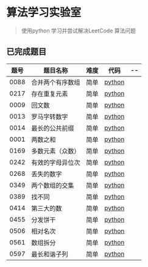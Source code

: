 # 算法学习实验室

> 使用python 学习并尝试解决LeetCode 算法问题

## 已完成题目
| 题号 | 题目名称         | 难度 | 代码                                                         | -- |
| ---- | ---------------- | ---- | ------------------------------------------------------------ | ---- |
| 0088 | 合并两个有序数组 | 简单 | [python](https://github.com/Biophilia18/algorithms_lab/tree/main/leetcode/p088_merge_sorted_array.py) |      |
| 0217 | 存在重复元素     | 简单 | [python](https://github.com/Biophilia18/algorithms_lab/tree/main/leetcode/p0217_contains_duplicate.py) |      |
| 0009 | 回文数 | 简单 | [python](https://github.com/Biophilia18/algorithms_lab/tree/main/leetcode/p0009_palindrome_number.py) | |
| 0013 | 罗马字转数字 | 简单 | [python](https://github.com/Biophilia18/algorithms_lab/tree/main/leetcode/p0013_roman_to_int.py) | |
| 0014 | 最长的公共前缀 | 简单 | [python](https://github.com/Biophilia18/algorithms_lab/tree/main/leetcode/p0014_longest_common_prefix.py) | |
| 0001 | 两数之和 | 简单 | [python](https://github.com/Biophilia18/algorithms_lab/tree/main/leetcode/p0001_two_sum.py) | |
| 0169 | 多数元素（众数） | 简单 | [python](https://github.com/Biophilia18/algorithms_lab/tree/main/leetcode/p0169_majority_element.py) | |
| 0242 | 有效的字母异位次 | 简单 | [python](https://github.com/Biophilia18/algorithms_lab/tree/main/leetcode/p0242_valid_anagram.py) | |
| 0268 | 丢失的数字 | 简单 | [python](https://github.com/Biophilia18/algorithms_lab/tree/main/leetcode/p0268_missing_number.py) | |
| 0349 | 两个数组的交集 | 简单 | [python](https://github.com/Biophilia18/algorithms_lab/tree/main/leetcode/p0349_intersection_of_two_array.py) | |
| 0389 | 找不同 | 简单 |  [python](https://github.com/Biophilia18/algorithms_lab/tree/main/leetcode/p0389_find_difference.py)| |
| 0414 | 第三大的数 | 简单 |[python](https://github.com/Biophilia18/algorithms_lab/tree/main/leetcode/p0414_third_maximum_number.py)  | |
| 0455 | 分发饼干 | 简单 | [python](https://github.com/Biophilia18/algorithms_lab/tree/main/leetcode/p0455_assign_cookies.py) | |
| 0506 | 相对名次 | 简单 | [python](https://github.com/Biophilia18/algorithms_lab/tree/main/leetcode/p0506_relative_ranks.py) | |
| 0561 | 数组拆分 | 简单 | [python](https://github.com/Biophilia18/algorithms_lab/tree/main/leetcode/p0561_array_partition.py) | |
| 0597 | 最长和谐子列 | 简单 | [python](https://github.com/Biophilia18/algorithms_lab/tree/main/leetcode/p0594_longest_harmonious_sussequence.py) | |



